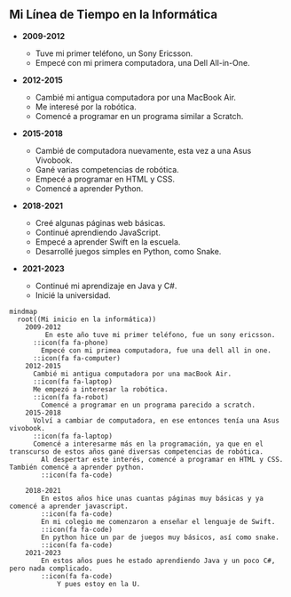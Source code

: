 ## Mi Línea de Tiempo en la Informática

- **2009-2012**
  - Tuve mi primer teléfono, un Sony Ericsson.
  - Empecé con mi primera computadora, una Dell All-in-One.

- **2012-2015**
  - Cambié mi antigua computadora por una MacBook Air.
  - Me interesé por la robótica.
  - Comencé a programar en un programa similar a Scratch.

- **2015-2018**
  - Cambié de computadora nuevamente, esta vez a una Asus Vivobook.
  - Gané varias competencias de robótica.
  - Empecé a programar en HTML y CSS.
  - Comencé a aprender Python.

- **2018-2021**
  - Creé algunas páginas web básicas.
  - Continué aprendiendo JavaScript.
  - Empecé a aprender Swift en la escuela.
  - Desarrollé juegos simples en Python, como Snake.

- **2021-2023**
  - Continué mi aprendizaje en Java y C#.
  - Inicié la universidad.




```mermaid
mindmap
  root((Mi inicio en la informática))
    2009-2012
         En este año tuve mi primer teléfono, fue un sony ericsson.
      ::icon(fa fa-phone)
        Empecé con mi primea computadora, fue una dell all in one.
      ::icon(fa fa-computer)    
    2012-2015
      Cambié mi antigua computadora por una macBook Air.
      ::icon(fa fa-laptop) 
      Me empezó a interesar la robótica.
      ::icon(fa fa-robot) 
        Comencé a programar en un programa parecido a scratch.
    2015-2018
      Volví a cambiar de computadora, en ese entonces tenía una Asus vivobook.
      ::icon(fa fa-laptop) 
      Comencé a interesarme más en la programación, ya que en el transcurso de estos años gané diversas competencias de robótica.
        Al despertar este interés, comencé a programar en HTML y CSS. También comencé a aprender python.
        ::icon(fa fa-code)

    2018-2021
        En estos años hice unas cuantas páginas muy básicas y ya comencé a aprender javascript.
        ::icon(fa fa-code)
        En mi colegio me comenzaron a enseñar el lenguaje de Swift.
        ::icon(fa fa-code)
        En python hice un par de juegos muy básicos, así como snake.
        ::icon(fa fa-code)
    2021-2023
        En estos años pues he estado aprendiendo Java y un poco C#, pero nada complicado.
        ::icon(fa fa-code)
            Y pues estoy en la U.
```
